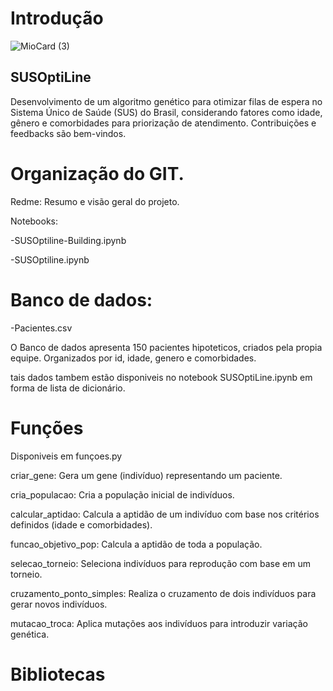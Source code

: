 # Introdução
![MioCard (3)](https://github.com/vinicius-aolm/SUSOptiLine/assets/135054073/7b660a6b-496f-4935-9502-bba2137cf785)

## SUSOptiLine

Desenvolvimento de um algoritmo genético para otimizar filas de espera no Sistema Único de Saúde (SUS) do Brasil, considerando fatores como idade, gênero e comorbidades para priorização de atendimento. 
Contribuições e feedbacks são bem-vindos.

# Organização do GIT.
Redme: Resumo e visão geral do projeto.

Notebooks: 

-SUSOptiline-Building.ipynb

-SUSOptiline.ipynb


# Banco de dados:
-Pacientes.csv

O Banco de dados apresenta 150 pacientes hipoteticos, criados pela propia equipe.
Organizados por id, idade, genero e comorbidades.

tais dados tambem estão disponiveis no notebook SUSOptiLine.ipynb em forma de lista de dicionário.
# Funções

Disponiveis em funçoes.py

criar_gene: Gera um gene (indivíduo) representando um paciente.

cria_populacao: Cria a população inicial de indivíduos.

calcular_aptidao: Calcula a aptidão de um indivíduo com base nos critérios definidos (idade e comorbidades).

funcao_objetivo_pop: Calcula a aptidão de toda a população.

selecao_torneio: Seleciona indivíduos para reprodução com base em um torneio.

cruzamento_ponto_simples: Realiza o cruzamento de dois indivíduos para gerar novos indivíduos.

mutacao_troca: Aplica mutações aos indivíduos para introduzir variação genética.

# Bibliotecas
